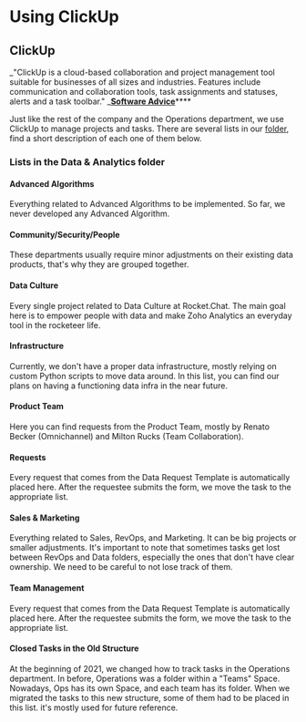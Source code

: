 # Using ClickUp

## C**lickUp**

_"ClickUp is a cloud-based collaboration and project management tool suitable for businesses of all sizes and industries. Features include communication and collaboration tools, task assignments and statuses, alerts and a task toolbar."  _[**Software Advice**](https://www.softwareadvice.com/project-management/clickup-profile/)****

Just like the rest of the company and the Operations department, we use ClickUp to manage projects and tasks. There are several lists in our [folder](https://app.clickup.com/4207297/v/l/5-7222044-1?pr=3167126), find a short description of each one of them below.

### Lists in the Data & Analytics folder

#### Advanced Algorithms

Everything related to Advanced Algorithms to be implemented. So far, we never developed any Advanced Algorithm.

#### Community/Security/People

These departments usually require minor adjustments on their existing data products, that's why they are grouped together.

#### Data Culture

Every single project related to Data Culture at Rocket.Chat. The main goal here is to empower people with data and make Zoho Analytics an everyday tool in the rocketeer life.

#### Infrastructure

Currently, we don't have a proper data infrastructure, mostly relying on custom Python scripts to move data around. In this list, you can find our plans on having a functioning data infra in the near future.

#### Product Team

Here you can find requests from the Product Team, mostly by Renato Becker (Omnichannel) and Milton Rucks (Team Collaboration).

#### Requests

Every request that comes from the Data Request Template is automatically placed here. After the requestee submits the form, we move the task to the appropriate list.

#### Sales & Marketing

Everything related to Sales, RevOps, and Marketing. It can be big projects or smaller adjustments. It's important to note that sometimes tasks get lost between RevOps and Data folders, especially the ones that don't have clear ownership. We need to be careful to not lose track of them.

#### Team Management

Every request that comes from the Data Request Template is automatically placed here. After the requestee submits the form, we move the task to the appropriate list.

#### Closed Tasks in the Old Structure

At the beginning of 2021, we changed how to track tasks in the Operations department. In before, Operations was a folder within a "Teams" Space. Nowadays, Ops has its own Space, and each team has its folder. When we migrated the tasks to this new structure, some of them had to be placed in this list. it's mostly used for future reference.
